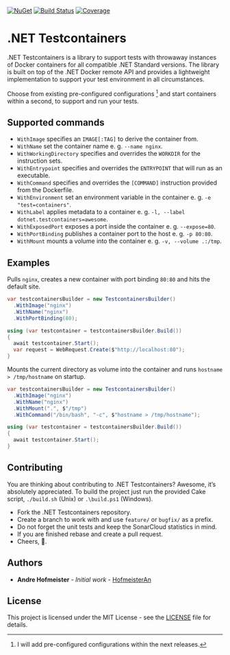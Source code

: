 [![NuGet](https://img.shields.io/nuget/v/DotNet.Testcontainers.svg)](https://www.nuget.org/packages/DotNet.Testcontainers)
[![Build Status](https://dev.azure.com/HofmeisterAn/GitHub-Testcontainers/_apis/build/status/GitHub%20Testcontainers?branchName=develop)](https://dev.azure.com/HofmeisterAn/GitHub-Testcontainers/_build/latest?definitionId=6&branchName=develop)
[![Coverage](https://sonarcloud.io/api/project_badges/measure?project=dotnet-testcontainers&metric=coverage)](https://sonarcloud.io/dashboard?id=dotnet-testcontainers)

# .NET Testcontainers
.NET Testcontainers is a library to support tests with throwaway instances of Docker containers for all compatible .NET Standard versions. The library is built on top of the .NET Docker remote API and provides a lightweight implementation to support your test environment in all circumstances.

Choose from existing pre-configured configurations [^1] and start containers within a second, to support and run your tests.

## Supported commands
- `WithImage` specifies an `IMAGE[:TAG]` to derive the container from.
- `WithName` set the container name e. g. `--name nginx`.
- `WithWorkingDirectory` specifies and overrides the `WORKDIR` for the instruction sets.
- `WithEntrypoint` specifies and overrides the `ENTRYPOINT` that will run as an executable.
- `WithCommand` specifies and overrides the `[COMMAND]` instruction provided from the Dockerfile.
- `WithEnvironment` set an environment variable in the container e. g. `-e "test=containers"`.
- `WithLabel` applies metadata to a container e. g. `-l, --label dotnet.testcontainers=awesome`.
- `WithExposedPort` exposes a port inside the container e. g. `--expose=80`.
- `WithPortBinding` publishes a container port to the host e. g. `-p 80:80`.
- `WithMount` mounts a volume into the container e. g. `-v, --volume .:/tmp`.

## Examples
Pulls `nginx`, creates a new container with port binding `80:80` and hits the default site.

```csharp
var testcontainersBuilder = new TestcontainersBuilder()
  .WithImage("nginx")
  .WithName("nginx")
  .WithPortBinding(80);

using (var testcontainer = testcontainersBuilder.Build())
{
  await testcontainer.Start();
  var request = WebRequest.Create($"http://localhost:80");
}
```

Mounts the current directory as volume into the container and runs `hostname > /tmp/hostname` on startup.

```csharp
var testcontainersBuilder = new TestcontainersBuilder()
  .WithImage("nginx")
  .WithName("nginx")
  .WithMount(".", $"/tmp")
  .WithCommand("/bin/bash", "-c", $"hostname > /tmp/hostname");

using (var testcontainer = testcontainersBuilder.Build())
{
  await testcontainer.Start();
}
```

## Contributing

You are thinking about contributing to .NET Testcontainers? Awesome, it’s absolutely appreciated. To build the project just run the provided Cake script, `./build.sh` (Unix) or `.\build.ps1` (Windows).

* Fork the .NET Testcontainers repository.
* Create a branch to work with and use `feature/` or `bugfix/` as a prefix.
* Do not forget the unit tests and keep the SonarCloud statistics in mind.
* If you are finished rebase and create a pull request.
* Cheers, :beers:.

## Authors

* **Andre Hofmeister** - *Initial work* - [HofmeisterAn](https://github.com/HofmeisterAn/)

## License

This project is licensed under the MIT License - see the [LICENSE](LICENSE) file for details.

[^1]: I will add pre-configured configurations within the next releases.

